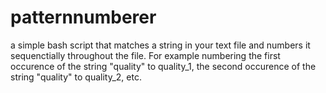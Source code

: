 # patternnumberer
a simple bash script that matches a string in your text file and numbers it sequenctially throughout the file. For example numbering the first occurence of the string "quality" to quality_1, the second occurence of the string "quality" to quality_2, etc.
